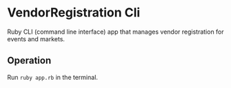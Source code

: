 # VendorRegistration Cli

Ruby CLI (command line interface) app that manages vendor registration for events and markets.
## Operation

Run ```ruby app.rb``` in the terminal.

